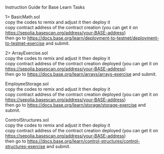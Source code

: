 Instruction Guide for Base Learn Tasks <br>

1> BasicMath.sol <br>
copy the codes to remix and adjust it then deploy it <br>
copy contract address of the contract creation (you can get it on https://sepolia.basescan.org/address/your-BASE-address) <br>
then go to https://docs.base.org/learn/deployment-to-testnet/deployment-to-testnet-exercise and submit. <br>

2> ArrayExercise.sol <br>
   copy the codes to remix and adjust it then deploy it <br>
   copy contract address of the contract creation deployed (you can get it on https://sepolia.basescan.org/address/your-BASE-address) <br>
   then go to https://docs.base.org/learn/arrays/arrays-exercise and submit. <br>

   EmployeeStorage.sol <br>
   copy the codes to remix and adjust it then deploy it <br>
   copy contract address of the contract creation deployed (you can get it on https://sepolia.basescan.org/address/your-BASE-address) <br>
   then go to https://docs.base.org/learn/storage/storage-exercise and submit. <br>

   ControlStructures.sol <br>
   copy the codes to remix and adjust it then deploy it <br>
   copy contract address of the contract creation deployed (you can get it on https://sepolia.basescan.org/address/your-BASE-address) <br>
   then go to https://docs.base.org/learn/control-structures/control-structures-exercise and submit. <br>
   
